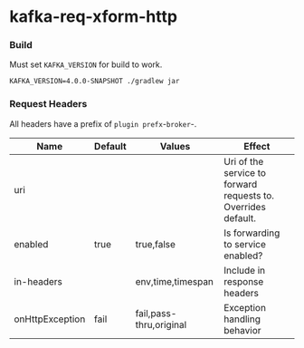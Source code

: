 # kafka-req-xform-http


### Build
Must set `KAFKA_VERSION` for build to work.
```
KAFKA_VERSION=4.0.0-SNAPSHOT ./gradlew jar
```

### Request Headers
All headers have a prefix of `plugin prefx`-`broker`-.  

|Name|Default|Values|Effect|
|---|---|---|---|
|uri|||Uri of the service to forward requests to. Overrides default.|
|enabled|true|true,false|Is forwarding to service enabled?|
|in-headers||env,time,timespan|Include in response headers|
|onHttpException|fail|fail,pass-thru,original|Exception handling behavior|
